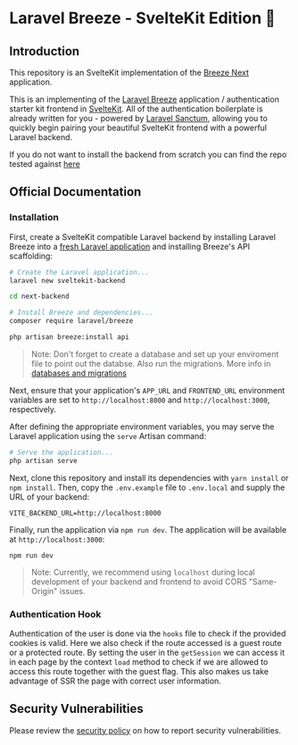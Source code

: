 # Laravel Breeze - SvelteKit Edition 🦅

## Introduction

This repository is an SvelteKit implementation of the [Breeze Next](https://github.com/laravel/breeze-next) application.

This is an implementing of the [Laravel Breeze](https://laravel.com/docs/starter-kits) application / authentication starter kit frontend in [SvelteKit](https://kit.svelte.dev/). All of the authentication boilerplate is already written for you - powered by [Laravel Sanctum](https://laravel.com/docs/sanctum), allowing you to quickly begin pairing your beautiful SvelteKit frontend with a powerful Laravel backend.

If you do not want to install the backend from scratch you can find the repo tested against [here](https://github.com/lindgr3n/breeze-backend-api)

## Official Documentation

### Installation

First, create a SvelteKit compatible Laravel backend by installing Laravel Breeze into a [fresh Laravel application](https://laravel.com/docs/installation) and installing Breeze's API scaffolding:

```bash
# Create the Laravel application...
laravel new sveltekit-backend

cd next-backend

# Install Breeze and dependencies...
composer require laravel/breeze

php artisan breeze:install api
```

> Note: Don't forget to create a database and set up your enviroment file to point out the databse. Also run the migrations. More info in [databases and migrations](https://laravel.com/docs/9.x/installation#databases-and-migrations)

Next, ensure that your application's `APP_URL` and `FRONTEND_URL` environment variables are set to `http://localhost:8000` and `http://localhost:3000`, respectively.

After defining the appropriate environment variables, you may serve the Laravel application using the `serve` Artisan command:

```bash
# Serve the application...
php artisan serve
```

Next, clone this repository and install its dependencies with `yarn install` or `npm install`. Then, copy the `.env.example` file to `.env.local` and supply the URL of your backend:

```
VITE_BACKEND_URL=http://localhost:8000
```

Finally, run the application via `npm run dev`. The application will be available at `http://localhost:3000`:

```
npm run dev
```

> Note: Currently, we recommend using `localhost` during local development of your backend and frontend to avoid CORS "Same-Origin" issues.

### Authentication Hook

Authentication of the user is done via the `hooks` file to check if the provided cookies is valid. Here we also check if the route accessed is a guest route or a protected route.
By setting the user in the `getSession` we can access it in each page by the context `load` method to check if we are allowed to access this route together with the guest flag. This also makes us take advantage of SSR the page with correct user information.

## Security Vulnerabilities

Please review the [security policy](https://github.com/laravel/breeze-next/security/policy) on how to report security vulnerabilities.
